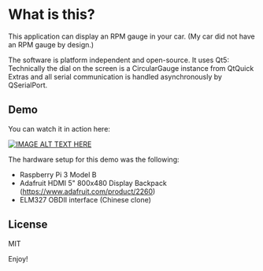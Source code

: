 
# What is this?

This application can display an RPM gauge in your car.
(My car did not have an RPM gauge by design.)

The software is platform independent and open-source.
It uses Qt5: Technically the dial on the screen is a CircularGauge instance from QtQuick Extras
and all serial communication is handled asynchronously by QSerialPort.

## Demo

You can watch it in action here:

[![IMAGE ALT TEXT HERE](http://img.youtube.com/vi/ELJv8D_VtW4/0.jpg)](http://www.youtube.com/watch?v=ELJv8D_VtW4)

The hardware setup for this demo was the following:

+ Raspberry Pi 3 Model B
+ Adafruit HDMI 5" 800x480 Display Backpack (https://www.adafruit.com/product/2260)
+ ELM327 OBDII interface (Chinese clone)

## License

MIT

Enjoy!
